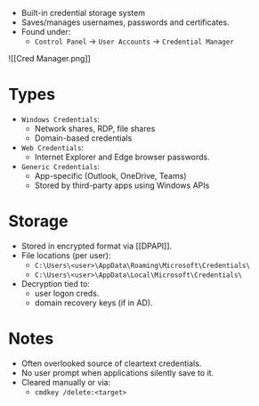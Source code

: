 - Built-in credential storage system
- Saves/manages usernames, passwords and certificates.
- Found under:
	- `Control Panel` -> `User Accounts` -> `Credential Manager`

![[Cred Manager.png]]
# Types

- `Windows Credentials`:
	- Network shares, RDP, file shares
	- Domain-based credentials
- `Web Credentials`:
	- Internet Explorer and Edge browser passwords.
- `Generic Credentials`:
	- App-specific (Outlook, OneDrive, Teams)
	- Stored by third-party apps using Windows APIs
# Storage

- Stored in encrypted format via [[DPAPI]].
- File locations (per user):
	- `C:\Users\<user>\AppData\Roaming\Microsoft\Credentials\`
	- `C:\Users\<user>\AppData\Local\Microsoft\Credentials\`
- Decryption tied to:
	- user logon creds.
	- domain recovery keys (if in AD).
# Notes

- Often overlooked source of cleartext credentials.
- No user prompt when applications silently save to it.
- Cleared manually or via:
	- `cmdkey /delete:<target>`

